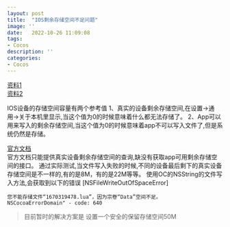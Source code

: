 ```yaml
---
layout: post
title:  "IOS剩余存储空间不足问题"
image: ''
date:   2022-10-26 11:09:08
tags:
- Cocos
description: ''
categories: 
- Cocos
---
```

[资料1](https://discussionschinese.apple.com/thread/252946820?answerId=255532566322#255532566322)  
[资料2](https://stackoverflow.com/questions/45233773/check-if-there-is-enough-free-space-on-users-phone-to-record-a-video) 

IOS设备的存储空间容量有两个参考值
1、真实的设备剩余存储空间,在设置->通用->关于本机里显示,当这个值为0的时候意味着什么都无法存储了。
2、App可以用来写入的剩余存储空间,当这个值为0的时候意味着app不可以写入文件了,但是系统仍然是存储。

[官方文档](https://developer.apple.com/documentation/foundation/urlresourcekey/checking_volume_storage_capacity)  
官方文档只能提供真实设备剩余存储空间的查询,缺没有获取app可用剩余存储空间的接口。
通过实际测试,当文件写入失败的时候,不同的设备最后剩下的真实设备存储空间是不一样的,有的是8M，有的是22M等等。
使用OC的NSString的文件写入方法,会获取到以下的错误 [NSFileWriteOutOfSpaceError] 
```
您不能存储文件“1670319478.lua”，因为宗卷“Data”空间不足。  NSCocoaErrorDomain" - code: 640
```
>目前暂时的解决方案是 设置一个安全的保留存储空间50M

